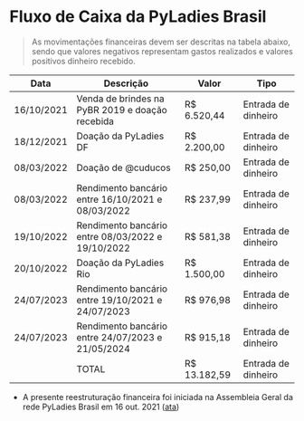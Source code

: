 # Fluxo de Caixa da PyLadies Brasil

> As movimentações financeiras devem ser descritas na tabela abaixo, sendo que valores negativos representam gastos realizados e valores positivos dinheiro recebido.

|   Data     |                 Descrição                         |    Valor     |        Tipo         |
| ---------- | ------------------------------------------------- | ------------ | ------------------- |
| 16/10/2021 | Venda de brindes na PyBR 2019 e doação recebida   | R$ 6.520,44  | Entrada de dinheiro |
| 18/12/2021 | Doação da PyLadies DF                             | R$ 2.200,00  | Entrada de dinheiro |
| 08/03/2022 | Doação de @cuducos                                | R$ 250,00    | Entrada de dinheiro |
| 08/03/2022 | Rendimento bancário entre 16/10/2021 e 08/03/2022 | R$ 237,99    | Entrada de dinheiro |
| 19/10/2022 | Rendimento bancário entre 08/03/2022 e 19/10/2022 | R$ 581,38    | Entrada de dinheiro |
| 20/10/2022 | Doação da PyLadies Rio                            | R$ 1.500,00  | Entrada de dinheiro |
| 24/07/2023 | Rendimento bancário entre 19/10/2021 e 24/07/2023 | R$ 976,98    | Entrada de dinheiro |
| 24/07/2023 | Rendimento bancário entre 24/07/2023 e 21/05/2024 | R$ 915,18    | Entrada de dinheiro |
|            | TOTAL                                             | R$ 13.182,59 | Entrada de dinheiro |

* A presente reestruturação financeira foi iniciada na Assembleia Geral da rede PyLadies Brasil em 16 out. 2021 ([ata](https://github.com/pyladies-brazil/organizacao/issues/79))

